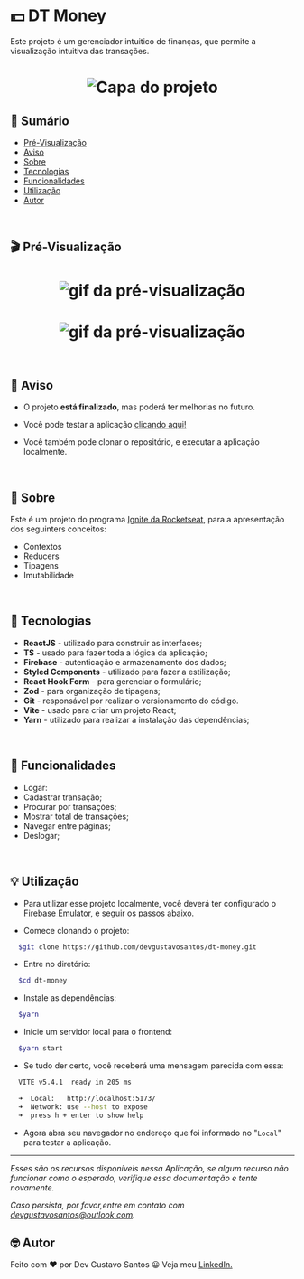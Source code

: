 # :dollar: DT Money

Este projeto é um gerenciador intuitico de finanças, que permite a visualização intuitiva das transações.

<h1 align="center">
    <img src="https://i.imgur.com/AmMRkQq.png" alt="Capa do projeto">
</h1>

## :open_book: Sumário

- [Pré-Visualização](#clapper-pré-visualização)
- [Aviso](#loudspeaker-aviso)
- [Sobre](#memo-sobre)
- [Tecnologias](#floppy_disk-tecnologias)
- [Funcionalidades](#hammer-funcionalidades)
- [Utilização](#bulb-utilização)
- [Autor](#nerd_face-autor)

</br>

## :clapper: Pré-Visualização

<h1 align="center">
  <img src="https://i.imgur.com/52yGSaC.gif" alt="gif da pré-visualização">
</h1>

<h1 align="center">
  <img src="https://i.imgur.com/vnVmw4K.gif" alt="gif da pré-visualização">
</h1>

</br>

## :loudspeaker: Aviso

- O projeto **está finalizado**, mas poderá ter melhorias no futuro.

- Você pode testar a aplicação [clicando aqui!](https://dt-money-2025.netlify.app/)

- Você também pode clonar o repositório, e executar a aplicação localmente.

</br>

## :memo: Sobre

Este é um projeto do programa [Ignite da Rocketseat](https://www.rocketseat.com.br/formacao/react), para a apresentação dos seguinters conceitos:

- Contextos
- Reducers
- Tipagens
- Imutabilidade

</br>

## :floppy_disk: Tecnologias

- **ReactJS** - utilizado para construir as interfaces;
- **TS** - usado para fazer toda a lógica da aplicação;
- **Firebase** - autenticação e armazenamento dos dados;
- **Styled Components** - utilizado para fazer a estilização;
- **React Hook Form** - para gerenciar o formulário;
- **Zod** - para organização de tipagens;
- **Git** - responsável por realizar o versionamento do código.
- **Vite** - usado para criar um projeto React;
- **Yarn** - utilizado para realizar a instalação das dependências;

</br>

## :hammer: Funcionalidades

- Logar:
- Cadastrar transação;
- Procurar por transações;
- Mostrar total de transações;
- Navegar entre páginas;
- Deslogar;

</br>

## :bulb: Utilização

- Para utilizar esse projeto localmente, você deverá ter configurado o [Firebase Emulator](https://firebase.google.com/docs/emulator-suite?hl=pt-br), e seguir os passos abaixo.

- Comece clonando o projeto:

```bash
  $git clone https://github.com/devgustavosantos/dt-money.git
```

- Entre no diretório:

```bash
  $cd dt-money
```

- Instale as dependências:

```bash
  $yarn
```

- Inicie um servidor local para o frontend:

```bash
  $yarn start
```

- Se tudo der certo, você receberá uma mensagem parecida com essa:

```bash
  VITE v5.4.1  ready in 205 ms

  ➜  Local:   http://localhost:5173/
  ➜  Network: use --host to expose
  ➜  press h + enter to show help
```

- Agora abra seu navegador no endereço que foi informado no "`Local`" para testar a aplicação.

---

_Esses são os recursos disponíveis nessa Aplicação, se algum recurso não funcionar como o esperado, verifique essa documentação e tente novamente._

_Caso persista, por favor,entre em contato com [devgustavosantos@outlook.com](mailto:devgustavosantos@outlook.com)._

## :nerd_face: Autor

Feito com ❤️ por Dev Gustavo Santos 😀 Veja meu [LinkedIn.](https://www.linkedin.com/in/devgustavosantos/)
